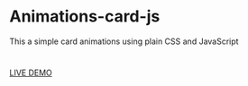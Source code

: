 # Animations-card-js
This a simple card animations using plain CSS and JavaScript
# 
[LIVE DEMO](https://chiranthan-y.github.io/Animations-card-js/ "Live Demo")
